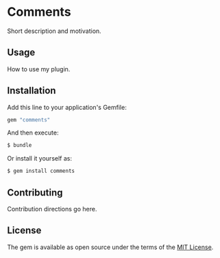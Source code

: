 # Comments
Short description and motivation.

## Usage
How to use my plugin.

## Installation
Add this line to your application's Gemfile:

```ruby
gem "comments"
```

And then execute:
```bash
$ bundle
```

Or install it yourself as:
```bash
$ gem install comments
```

## Contributing
Contribution directions go here.

## License
The gem is available as open source under the terms of the [MIT License](https://opensource.org/licenses/MIT).
